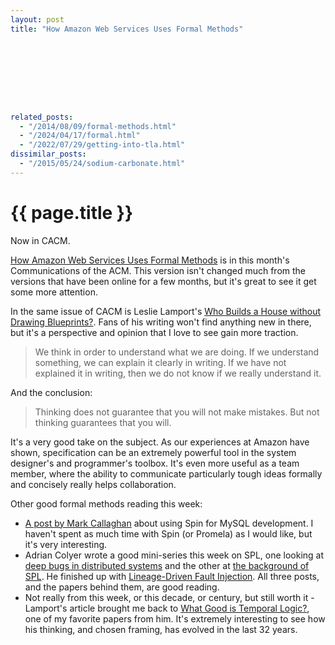 ```yaml
---
layout: post
title: "How Amazon Web Services Uses Formal Methods"









related_posts:
  - "/2014/08/09/formal-methods.html"
  - "/2024/04/17/formal.html"
  - "/2022/07/29/getting-into-tla.html"
dissimilar_posts:
  - "/2015/05/24/sodium-carbonate.html"
---
```

{{ page.title }}
================

<p class="meta">Now in CACM.</p>

[How Amazon Web Services Uses Formal Methods](http://cacm.acm.org/magazines/2015/4/184701-how-amazon-web-services-uses-formal-methods/fulltext) is in this month's Communications of the ACM. This version isn't changed much from the versions that have been online for a few months, but it's great to see it get some more attention.

In the same issue of CACM is Leslie Lamport's [Who Builds a House without Drawing Blueprints?](http://cacm.acm.org/magazines/2015/4/184705-who-builds-a-house-without-drawing-blueprints/fulltext). Fans of his writing won't find anything new in there, but it's a perspective and opinion that I love to see gain more traction.

> We think in order to understand what we are doing. If we understand something, we can explain it clearly in writing. If we have not explained it in writing, then we do not know if we really understand it.

And the conclusion:

> Thinking does not guarantee that you will not make mistakes. But not thinking guarantees that you will.

It's a very good take on the subject. As our experiences at Amazon have shown, specification can be an extremely powerful tool in the system designer's and programmer's toolbox. It's even more useful as a team member, where the ability to communicate particularly tough ideas formally and concisely really helps collaboration.

Other good formal methods reading this week:

 - [A post by Mark Callaghan](http://smalldatum.blogspot.com/2015/03/formal-methods-in-real-world.html) about using Spin for MySQL development. I haven't spent as much time with Spin (or Promela) as I would like, but it's very interesting.
 - Adrian Colyer wrote a good mini-series this week on SPL, one looking at [deep bugs in distributed systems](http://blog.acolyer.org/2015/03/25/samc-semantic-aware-model-checking-for-fast-discovery-of-deep-bugs-in-cloud-systems/) and the other at [the background of SPL](http://blog.acolyer.org/2015/03/23/combining-static-model-checking-with-dynamic-enforcement-using-the-statecall-policy-language/). He finished up with [Lineage-Driven Fault Injection](http://blog.acolyer.org/2015/03/26/lineage-driven-fault-injection/). All three posts, and the papers behind them, are good reading.
 - Not really from this week, or this decade, or century, but still worth it - Lamport's article brought me back to [What Good is Temporal Logic?](http://research.microsoft.com/en-us/um/people/lamport/pubs/what-good.pdf), one of my favorite papers from him. It's extremely interesting to see how his thinking, and chosen framing, has evolved in the last 32 years.